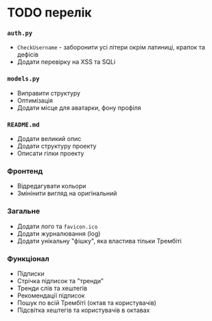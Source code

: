 # TODO перелік
### `auth.py`
- `CheckUsername` - заборонити усі літери окрім латиниці, крапок та дефісів
- Додати перевірку на XSS та SQLi
### `models.py`
- Виправити структуру
- Оптимізація
- Додати місце для аватарки, фону профіля
### `README.md`
- Додати великий опис
- Додати структуру проекту
- Описати гілки проекту
### Фронтенд
- Відредагувати кольори
- Змінінити вигляд на оригінальний
### Загальне
- Додати лого та `favicon.ico`
- Додати журналювання (log)
- Додати унікальну "фішку", яка властива тільки Трембіті
### Функціонал
- Підписки
- Стрічка підписок та "тренди"
- Тренди слів та хештегів
- Рекомендації підписок
- Пошук по всій Трембіті (октав та користувачів)
- Підсвітка хештегів та користувачів в октавах
